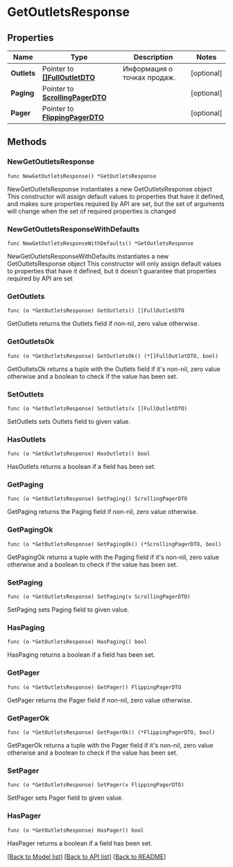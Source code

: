 # GetOutletsResponse

## Properties

Name | Type | Description | Notes
------------ | ------------- | ------------- | -------------
**Outlets** | Pointer to [**[]FullOutletDTO**](FullOutletDTO.md) | Информация о точках продаж. | [optional] 
**Paging** | Pointer to [**ScrollingPagerDTO**](ScrollingPagerDTO.md) |  | [optional] 
**Pager** | Pointer to [**FlippingPagerDTO**](FlippingPagerDTO.md) |  | [optional] 

## Methods

### NewGetOutletsResponse

`func NewGetOutletsResponse() *GetOutletsResponse`

NewGetOutletsResponse instantiates a new GetOutletsResponse object
This constructor will assign default values to properties that have it defined,
and makes sure properties required by API are set, but the set of arguments
will change when the set of required properties is changed

### NewGetOutletsResponseWithDefaults

`func NewGetOutletsResponseWithDefaults() *GetOutletsResponse`

NewGetOutletsResponseWithDefaults instantiates a new GetOutletsResponse object
This constructor will only assign default values to properties that have it defined,
but it doesn't guarantee that properties required by API are set

### GetOutlets

`func (o *GetOutletsResponse) GetOutlets() []FullOutletDTO`

GetOutlets returns the Outlets field if non-nil, zero value otherwise.

### GetOutletsOk

`func (o *GetOutletsResponse) GetOutletsOk() (*[]FullOutletDTO, bool)`

GetOutletsOk returns a tuple with the Outlets field if it's non-nil, zero value otherwise
and a boolean to check if the value has been set.

### SetOutlets

`func (o *GetOutletsResponse) SetOutlets(v []FullOutletDTO)`

SetOutlets sets Outlets field to given value.

### HasOutlets

`func (o *GetOutletsResponse) HasOutlets() bool`

HasOutlets returns a boolean if a field has been set.

### GetPaging

`func (o *GetOutletsResponse) GetPaging() ScrollingPagerDTO`

GetPaging returns the Paging field if non-nil, zero value otherwise.

### GetPagingOk

`func (o *GetOutletsResponse) GetPagingOk() (*ScrollingPagerDTO, bool)`

GetPagingOk returns a tuple with the Paging field if it's non-nil, zero value otherwise
and a boolean to check if the value has been set.

### SetPaging

`func (o *GetOutletsResponse) SetPaging(v ScrollingPagerDTO)`

SetPaging sets Paging field to given value.

### HasPaging

`func (o *GetOutletsResponse) HasPaging() bool`

HasPaging returns a boolean if a field has been set.

### GetPager

`func (o *GetOutletsResponse) GetPager() FlippingPagerDTO`

GetPager returns the Pager field if non-nil, zero value otherwise.

### GetPagerOk

`func (o *GetOutletsResponse) GetPagerOk() (*FlippingPagerDTO, bool)`

GetPagerOk returns a tuple with the Pager field if it's non-nil, zero value otherwise
and a boolean to check if the value has been set.

### SetPager

`func (o *GetOutletsResponse) SetPager(v FlippingPagerDTO)`

SetPager sets Pager field to given value.

### HasPager

`func (o *GetOutletsResponse) HasPager() bool`

HasPager returns a boolean if a field has been set.


[[Back to Model list]](../README.md#documentation-for-models) [[Back to API list]](../README.md#documentation-for-api-endpoints) [[Back to README]](../README.md)


